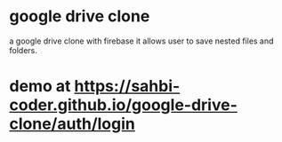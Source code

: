 # google drive clone
a google drive clone with firebase it allows user to save nested files and folders.
# demo at https://sahbi-coder.github.io/google-drive-clone/auth/login


